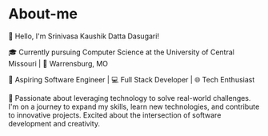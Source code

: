 # About-me

👋 Hello, I'm Srinivasa Kaushik Datta Dasugari!

🎓 Currently pursuing Computer Science at the University of Central Missouri | 📍 Warrensburg, MO

🚀 Aspiring Software Engineer | 💻 Full Stack Developer | 🌐 Tech Enthusiast

🌟 Passionate about leveraging technology to solve real-world challenges. I'm on a journey to expand my skills, learn new technologies, and contribute to innovative projects. Excited about the intersection of software development and creativity.


